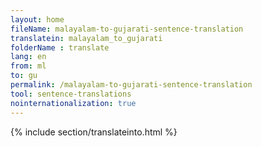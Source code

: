 ```yaml
---
layout: home
fileName: malayalam-to-gujarati-sentence-translation
translatein: malayalam_to_gujarati
folderName : translate
lang: en
from: ml
to: gu
permalink: /malayalam-to-gujarati-sentence-translation
tool: sentence-translations
nointernationalization: true
---
```

{% include section/translateinto.html %}

